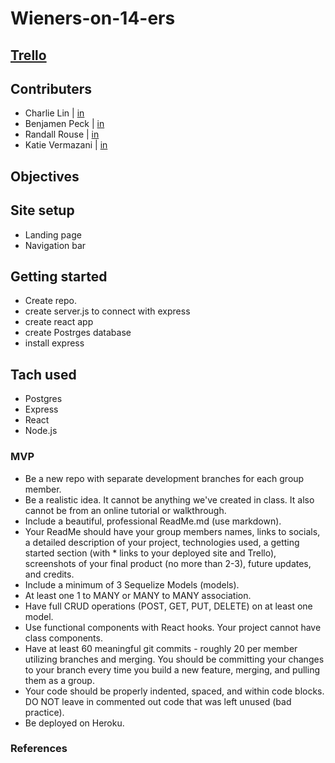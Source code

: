 # Wieners-on-14-ers
## [Trello](https://trello.com/b/rbM4aKWL/project-3) 

## Contributers
* Charlie Lin | [in](https://www.linkedin.com/in/charlie-lin1988/)
* Benjamen Peck | [in](https://www.linkedin.com/in/benjaminlpeck/)
* Randall Rouse | [in](https://www.linkedin.com/in/randall-rouse/)
* Katie Vermazani | [in](https://www.linkedin.com/in/user02387456/) 
## Objectives



## Site setup
* Landing page
* Navigation bar



## Getting started
* Create repo.
* create server.js to connect with express
* create react app
* create Postrges database 
* install express

## Tach used
* Postgres
* Express
* React
* Node.js




### MVP 
* Be a new repo with separate development branches for each group member.
* Be a realistic idea. It cannot be anything we've created in class. It also cannot be from an online tutorial or walkthrough.
* Include a beautiful, professional ReadMe.md (use markdown).
* Your ReadMe should have your group members names, links to socials, a detailed description of your project, technologies used, a getting started section (with * links to your deployed site and Trello), screenshots of your final product (no more than 2-3), future updates, and credits.
* Include a minimum of 3 Sequelize Models (models).
* At least one 1 to MANY or MANY to MANY association.
* Have full CRUD operations (POST, GET, PUT, DELETE) on at least one model.
* Use functional components with React hooks. Your project cannot have class components.
* Have at least 60 meaningful git commits - roughly 20 per member utilizing branches and merging. You should be committing your changes to your branch every time you build a new feature, merging, and pulling them as a group.
* Your code should be properly indented, spaced, and within code blocks. DO NOT leave in commented out code that was left unused (bad practice).
* Be deployed on Heroku.

### References 

